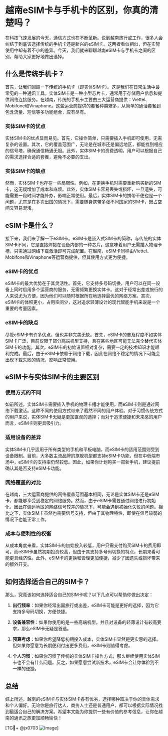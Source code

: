 # 越南eSIM卡与手机卡的区别，你真的清楚吗？

在科技飞速发展的今天，通信方式也在不断革新。说到越南旅行或工作，很多人会纠结于到底该选择传统的手机卡还是新兴的eSIM卡。这两者看似相似，但在实际使用中却有着不小的差异。今天，我们就来聊聊越南eSIM卡与手机卡之间的区别，帮助大家更好地做出选择。

## 什么是传统手机卡？

首先，让我们回顾一下传统的手机卡（即实体SIM卡）。这是我们在日常生活中最常见的一种通讯工具。实体SIM卡是一种小型芯片卡，通常用于存储用户信息和提供网络连接服务。在越南，传统的手机卡主要由三大运营商提供：Viettel、Mobifone和Vinaphone。这些运营商提供的套餐种类繁多，从简单的通话套餐到包含流量、短信等多功能组合，应有尽有。

### 实体SIM卡的优点

实体SIM卡的优点显而易见。首先，它操作简单，只需要插入手机即可使用，无需复杂的设置。其次，它的覆盖范围广，无论是在城市还是偏远地区，都能找到相应的信号塔，确保通信畅通无阻。此外，实体SIM卡的资费透明，用户可以根据自己的需求选择合适的套餐，避免不必要的支出。

### 实体SIM卡的缺点

然而，实体SIM卡也存在一些局限性。例如，在更换手机时需要重新购买新的SIM卡，这无疑增加了成本和麻烦。此外，实体SIM卡容易丢失或损坏，一旦遗失，可能需要一段时间才能补办，影响正常使用。最后，实体SIM卡的携带不便也是一个问题，尤其是在多次出国的情况下，需要随身携带多张不同国家的SIM卡，既占空间又容易混淆。

## eSIM卡是什么？

接下来，我们来了解一下eSIM卡。eSIM卡是嵌入式SIM卡的简称，与传统的实体SIM卡不同，它是直接焊接在设备内部的一种芯片。这意味着用户无需插入物理卡槽，只需通过网络下载激活即可完成配置。在越南，eSIM卡同样由Viettel、Mobifone和Vinaphone等运营商提供，但其使用方式更为便捷。

### eSIM卡的优点

eSIM卡的最大优势在于其灵活性。首先，它支持多号码切换，用户可以在同一设备上同时启用多个运营商的服务，无需频繁更换实体卡。这对于经常出差或旅行的人来说尤为方便，因为他们可以随时根据所在地选择最优的网络方案。其次，eSIM卡的体积更小，占用空间少，这对追求轻薄设计的现代智能手机来说是一个重要的考量因素。

### eSIM卡的缺点

尽管eSIM卡有许多优点，但也并非完美无缺。首先，eSIM卡的普及程度不如实体SIM卡广泛，目前仅限于部分高端机型支持，且在某些地区可能无法完全替代实体SIM卡的功能。其次，eSIM卡的初始设置相对复杂，需要一定的技术知识才能顺利完成。最后，由于eSIM卡依赖于网络下载，因此在网络不稳定的情况下可能会出现下载失败的情况，影响正常使用。

## eSIM卡与实体SIM卡的主要区别

### 使用方式的不同

如前所述，实体SIM卡需要插入手机的物理卡槽才能使用，而eSIM卡则是通过网络下载激活。这种不同的使用方式带来了截然不同的用户体验。对于习惯传统方式的用户来说，实体SIM卡无疑是更加直观的选择；而对于追求便捷和未来感的用户而言，eSIM卡则更具吸引力。

### 适用设备的差异

实体SIM卡几乎适用于所有类型的手机和平板电脑，而eSIM卡的适用范围则受到设备限制。目前，大多数主流品牌的旗舰机型都支持eSIM卡功能，但在中低端市场中，eSIM卡的支持率仍然较低。因此，如果你计划购买一部新手机，建议提前确认其是否支持eSIM卡功能。

### 网络覆盖的对比

在越南，三大运营商提供的网络覆盖范围基本相同，无论是实体SIM卡还是eSIM卡，都能够享受到稳定的网络服务。然而，由于eSIM卡需要通过网络进行初始化，因此在偏远地区的网络信号较差的情况下，可能会遇到初始化失败的问题。相比之下，实体SIM卡虽然也需要信号支持，但由于其物理特性，即使在信号较弱的情况下也能正常工作。

### 成本与便利性的权衡

从成本角度来看，实体SIM卡的初始投入较低，用户只需支付购买SIM卡的费用即可。而eSIM卡虽然初期投资较高，但由于其支持多号码切换的特点，长期来看可能更具经济性。此外，eSIM卡的更换和管理更加便捷，减少了因遗失或损坏带来的额外开支。

## 如何选择适合自己的SIM卡？

那么，究竟该如何选择适合自己的SIM卡呢？以下几点可以帮助你做出决定：

1. **出行频率**：如果你经常出国旅行或出差，eSIM卡可能是更好的选择，因为它支持多号码切换，方便快捷。
   
2. **设备兼容性**：如果你使用的是一些高端机型，并且对设备的轻薄设计有较高要求，那么eSIM卡无疑是首选。

3. **预算考虑**：如果你希望降低初期投入成本，实体SIM卡显然是更实惠的选择。但如果你愿意为长期便利付出更多费用，eSIM卡则值得考虑。

4. **个人习惯**：如果你习惯了传统的实体SIM卡操作方式，那么继续使用实体SIM卡也不会有什么问题。反之，如果愿意尝试新技术，eSIM卡会让你体验到不一样的便捷。

## 总结

综上所述，越南的eSIM卡与实体SIM卡各有优劣，选择哪种取决于你的具体需求和个人偏好。无论你是旅行达人、商务人士还是普通用户，都可以根据实际情况找到最适合自己的解决方案。希望本文能为你提供一些有价值的参考信息，让你在越南的通讯之旅更加顺畅愉快！

[TG💪+ @jx0703 ![Image](https://github.com/user-attachments/assets/dbca1d08-cadb-493c-b0ec-ad6f7a83f270)]